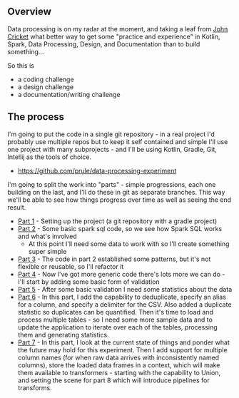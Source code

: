 ## Overview

Data processing is on my radar at the moment, and taking a leaf from [John Cricket](https://www.linkedin.com/in/johncrickett/) what better way to get some "practice and experience" in Kotlin, Spark, Data Processing, Design, and Documentation than to build something...

So this is
- a coding challenge
- a design challenge
- a documentation/writing challenge

## The process

I'm going to put the code in a single git repository - in a real project I'd probably use multiple repos but to keep it self contained and simple I'll use one project with many subprojects - and I'll be using Kotlin, Gradle, Git, Intellij as the tools of choice. 

- https://github.com/prule/data-processing-experiment

I'm going to split the work into "parts" - simple progressions, each one building on the last, and I'll do these in git as separate branches. This way we'll be able to see how things progress over time as well as seeing the end result.

* [Part 1](https://github.com/prule/data-processing-experiment/tree/part-1) - Setting up the project (a git repository with a gradle project)
* [Part 2](https://github.com/prule/data-processing-experiment/tree/part-2) - Some basic spark sql code, so we see how Spark SQL works and what's involved
  * At this point I'll need some data to work with so I'll create something super simple
* [Part 3](https://github.com/prule/data-processing-experiment/tree/part-3) - The code in part 2 established some patterns, but it's not flexible or reusable, so I'll refactor it
* [Part 4](https://github.com/prule/data-processing-experiment/tree/part-4) - Now I've got more generic code there's lots more we can do - I'll start by adding some basic form of validation
* [Part 5](https://github.com/prule/data-processing-experiment/tree/part-5) - After some basic validation I need some statistics about the data
* [Part 6](https://github.com/prule/data-processing-experiment/tree/part-6) - In this part, I add the capability to deduplicate, specify an alias for a column, and specify a delimiter for the CSV. Also added a duplicate statistic so duplicates can be quantified. Then it's time to load and process multiple tables - so I need some more sample data and to update the application to iterate over each of the tables, processing them and generating statistics.
* [Part 7](https://github.com/prule/data-processing-experiment/tree/part-7) - In this part, I look at the current state of things and ponder what the future may hold for this experiment. Then I add support for multiple column names (for when raw data arrives with inconsistently named columns), store the loaded data frames in a context, which will make them available to transformers - starting with the capability to Union, and setting the scene for part 8 which will introduce pipelines for transforms.

